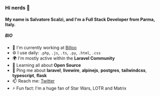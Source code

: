 ### Hi nerds 👋

#### My name is Salvatore Scalzi, and I'm a Full Stack Developer from Parma, Italy.

##### BIO

- 🏢 I'm currently working at [Billoo](https://www.billoo.it) 
- ⚙️ I use daily: `.php`, `.js`, `.ts`, `.py`, `.html`, `.css`
- 🌍 I'm mostly active within the **Laravel Community**
- 🌱 Learning all about **Open Source**
- 💬 Ping me about **laravel**, **livewire**, **alpinejs**, **postgres**, **tailwindcss**, **typescript**, **flask**
- 📫 Reach me: [Twitter](https://twitter.com/_Wit3)
- ⚡️ Fun fact: I'm a huge fan of Star Wars, LOTR and Matrix
